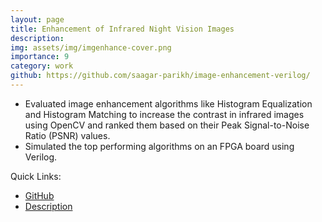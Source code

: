 ```yaml
---
layout: page
title: Enhancement of Infrared Night Vision Images
description:
img: assets/img/imgenhance-cover.png
importance: 9
category: work
github: https://github.com/saagar-parikh/image-enhancement-verilog/
---
```


- Evaluated image enhancement algorithms like Histogram Equalization and Histogram Matching to increase the contrast in infrared images using OpenCV and ranked them based on their Peak Signal-to-Noise Ratio (PSNR) values.
- Simulated the top performing algorithms on an FPGA board using Verilog.

Quick Links:
- [GitHub](https://github.com/saagar-parikh/image-enhancement-verilog)
- [Description](https://github.com/saagar-parikh/image-enhancement-verilog/blob/main/README.md)



